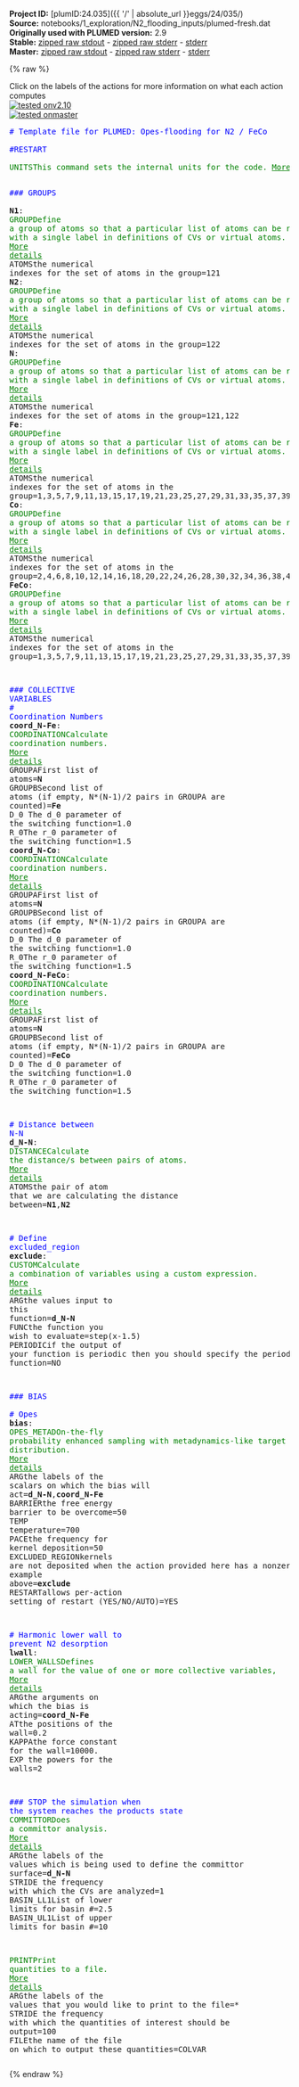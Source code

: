**Project ID:** [plumID:24.035]({{ '/' | absolute_url }}eggs/24/035/)  
**Source:** notebooks/1_exploration/N2_flooding_inputs/plumed-fresh.dat  
**Originally used with PLUMED version:** 2.9  
**Stable:** [zipped raw stdout](plumed-fresh.dat.plumed.stdout.txt.zip) - [zipped raw stderr](plumed-fresh.dat.plumed.stderr.txt.zip) - [stderr](plumed-fresh.dat.plumed.stderr)  
**Master:** [zipped raw stdout](plumed-fresh.dat.plumed_master.stdout.txt.zip) - [zipped raw stderr](plumed-fresh.dat.plumed_master.stderr.txt.zip) - [stderr](plumed-fresh.dat.plumed_master.stderr)  

{% raw %}
<div class="plumedpreheader">
<div class="headerInfo" id="value_details_data/notebooks/1_exploration/N2_flooding_inputs/plumed-fresh.dat"> Click on the labels of the actions for more information on what each action computes </div>
<div class="containerBadge">
<div class="headerBadge"><a href="plumed-fresh.dat.plumed.stderr"><img src="https://img.shields.io/badge/v2.10-passing-green.svg" alt="tested onv2.10" /></a></div>
<div class="headerBadge"><a href="plumed-fresh.dat.plumed_master.stderr"><img src="https://img.shields.io/badge/master-passing-green.svg" alt="tested onmaster" /></a></div>
</div>
</div>
<pre class="plumedlisting">
<span style="color:blue" class="comment"># Template file for PLUMED: Opes-flooding for N2 / FeCo</span>
<br/><span style="color:blue" class="comment">#RESTART</span>
<br/><span class="plumedtooltip" style="color:green">UNITS<span class="right">This command sets the internal units for the code. <a href="https://www.plumed.org/doc-master/user-doc/html/UNITS" style="color:green">More details</a><i></i></span></span> <span class="plumedtooltip">LENGTH<span class="right">the units of lengths<i></i></span></span>=A

<span style="color:blue" class="comment">### GROUPS</span>
<br/><span style="display:none;" id="data/notebooks/1_exploration/N2_flooding_inputs/plumed-fresh.dat">The UNITS action with label <b></b> calculates something</span><b name="data/notebooks/1_exploration/N2_flooding_inputs/plumed-fresh.datN1" onclick='showPath("data/notebooks/1_exploration/N2_flooding_inputs/plumed-fresh.dat","data/notebooks/1_exploration/N2_flooding_inputs/plumed-fresh.datN1","data/notebooks/1_exploration/N2_flooding_inputs/plumed-fresh.datN1","brown")'>N1</b>:   <span class="plumedtooltip" style="color:green">GROUP<span class="right">Define a group of atoms so that a particular list of atoms can be referenced with a single label in definitions of CVs or virtual atoms. <a href="https://www.plumed.org/doc-master/user-doc/html/GROUP" style="color:green">More details</a><i></i></span></span> <span class="plumedtooltip">ATOMS<span class="right">the numerical indexes for the set of atoms in the group<i></i></span></span>=121
<span style="display:none;" id="data/notebooks/1_exploration/N2_flooding_inputs/plumed-fresh.datN1">The GROUP action with label <b>N1</b> calculates something</span><b name="data/notebooks/1_exploration/N2_flooding_inputs/plumed-fresh.datN2" onclick='showPath("data/notebooks/1_exploration/N2_flooding_inputs/plumed-fresh.dat","data/notebooks/1_exploration/N2_flooding_inputs/plumed-fresh.datN2","data/notebooks/1_exploration/N2_flooding_inputs/plumed-fresh.datN2","brown")'>N2</b>:   <span class="plumedtooltip" style="color:green">GROUP<span class="right">Define a group of atoms so that a particular list of atoms can be referenced with a single label in definitions of CVs or virtual atoms. <a href="https://www.plumed.org/doc-master/user-doc/html/GROUP" style="color:green">More details</a><i></i></span></span> <span class="plumedtooltip">ATOMS<span class="right">the numerical indexes for the set of atoms in the group<i></i></span></span>=122
<span style="display:none;" id="data/notebooks/1_exploration/N2_flooding_inputs/plumed-fresh.datN2">The GROUP action with label <b>N2</b> calculates something</span><b name="data/notebooks/1_exploration/N2_flooding_inputs/plumed-fresh.datN" onclick='showPath("data/notebooks/1_exploration/N2_flooding_inputs/plumed-fresh.dat","data/notebooks/1_exploration/N2_flooding_inputs/plumed-fresh.datN","data/notebooks/1_exploration/N2_flooding_inputs/plumed-fresh.datN","brown")'>N</b>:    <span class="plumedtooltip" style="color:green">GROUP<span class="right">Define a group of atoms so that a particular list of atoms can be referenced with a single label in definitions of CVs or virtual atoms. <a href="https://www.plumed.org/doc-master/user-doc/html/GROUP" style="color:green">More details</a><i></i></span></span> <span class="plumedtooltip">ATOMS<span class="right">the numerical indexes for the set of atoms in the group<i></i></span></span>=121,122
<span style="display:none;" id="data/notebooks/1_exploration/N2_flooding_inputs/plumed-fresh.datN">The GROUP action with label <b>N</b> calculates something</span><b name="data/notebooks/1_exploration/N2_flooding_inputs/plumed-fresh.datFe" onclick='showPath("data/notebooks/1_exploration/N2_flooding_inputs/plumed-fresh.dat","data/notebooks/1_exploration/N2_flooding_inputs/plumed-fresh.datFe","data/notebooks/1_exploration/N2_flooding_inputs/plumed-fresh.datFe","brown")'>Fe</b>:   <span class="plumedtooltip" style="color:green">GROUP<span class="right">Define a group of atoms so that a particular list of atoms can be referenced with a single label in definitions of CVs or virtual atoms. <a href="https://www.plumed.org/doc-master/user-doc/html/GROUP" style="color:green">More details</a><i></i></span></span> <span class="plumedtooltip">ATOMS<span class="right">the numerical indexes for the set of atoms in the group<i></i></span></span>=1,3,5,7,9,11,13,15,17,19,21,23,25,27,29,31,33,35,37,39,41,43,45,47,49,51,53,55,57,59,61,63,65,67,69,71,73,75,77,79,81,83,85,87,89,91,93,95,97,99,101,103,105,107,109,111,113,115,117,119
<span style="display:none;" id="data/notebooks/1_exploration/N2_flooding_inputs/plumed-fresh.datFe">The GROUP action with label <b>Fe</b> calculates something</span><b name="data/notebooks/1_exploration/N2_flooding_inputs/plumed-fresh.datCo" onclick='showPath("data/notebooks/1_exploration/N2_flooding_inputs/plumed-fresh.dat","data/notebooks/1_exploration/N2_flooding_inputs/plumed-fresh.datCo","data/notebooks/1_exploration/N2_flooding_inputs/plumed-fresh.datCo","brown")'>Co</b>:   <span class="plumedtooltip" style="color:green">GROUP<span class="right">Define a group of atoms so that a particular list of atoms can be referenced with a single label in definitions of CVs or virtual atoms. <a href="https://www.plumed.org/doc-master/user-doc/html/GROUP" style="color:green">More details</a><i></i></span></span> <span class="plumedtooltip">ATOMS<span class="right">the numerical indexes for the set of atoms in the group<i></i></span></span>=2,4,6,8,10,12,14,16,18,20,22,24,26,28,30,32,34,36,38,40,42,44,46,48,50,52,54,56,58,60,62,64,66,68,70,72,74,76,78,80,82,84,86,88,90,92,94,96,98,100,102,104,106,108,110,112,114,116,118,120
<span style="display:none;" id="data/notebooks/1_exploration/N2_flooding_inputs/plumed-fresh.datCo">The GROUP action with label <b>Co</b> calculates something</span><b name="data/notebooks/1_exploration/N2_flooding_inputs/plumed-fresh.datFeCo" onclick='showPath("data/notebooks/1_exploration/N2_flooding_inputs/plumed-fresh.dat","data/notebooks/1_exploration/N2_flooding_inputs/plumed-fresh.datFeCo","data/notebooks/1_exploration/N2_flooding_inputs/plumed-fresh.datFeCo","brown")'>FeCo</b>: <span class="plumedtooltip" style="color:green">GROUP<span class="right">Define a group of atoms so that a particular list of atoms can be referenced with a single label in definitions of CVs or virtual atoms. <a href="https://www.plumed.org/doc-master/user-doc/html/GROUP" style="color:green">More details</a><i></i></span></span> <span class="plumedtooltip">ATOMS<span class="right">the numerical indexes for the set of atoms in the group<i></i></span></span>=1,3,5,7,9,11,13,15,17,19,21,23,25,27,29,31,33,35,37,39,41,43,45,47,49,51,53,55,57,59,61,63,65,67,69,71,73,75,77,79,81,83,85,87,89,91,93,95,97,99,101,103,105,107,109,111,113,115,117,119,2,4,6,8,10,12,14,16,18,20,22,24,26,28,30,32,34,36,38,40,42,44,46,48,50,52,54,56,58,60,62,64,66,68,70,72,74,76,78,80,82,84,86,88,90,92,94,96,98,100,102,104,106,108,110,112,114,116,118,120

<span style="color:blue" class="comment">### COLLECTIVE VARIABLES</span>
<br/><span style="color:blue" class="comment"># Coordination Numbers</span>
<span style="display:none;" id="data/notebooks/1_exploration/N2_flooding_inputs/plumed-fresh.datFeCo">The GROUP action with label <b>FeCo</b> calculates something</span><b name="data/notebooks/1_exploration/N2_flooding_inputs/plumed-fresh.datcoord_N-Fe" onclick='showPath("data/notebooks/1_exploration/N2_flooding_inputs/plumed-fresh.dat","data/notebooks/1_exploration/N2_flooding_inputs/plumed-fresh.datcoord_N-Fe","data/notebooks/1_exploration/N2_flooding_inputs/plumed-fresh.datcoord_N-Fe","brown")'>coord_N-Fe</b>:   <span class="plumedtooltip" style="color:green">COORDINATION<span class="right">Calculate coordination numbers. <a href="https://www.plumed.org/doc-master/user-doc/html/COORDINATION" style="color:green">More details</a><i></i></span></span> <span class="plumedtooltip">GROUPA<span class="right">First list of atoms<i></i></span></span>=<b name="data/notebooks/1_exploration/N2_flooding_inputs/plumed-fresh.datN">N</b> <span class="plumedtooltip">GROUPB<span class="right">Second list of atoms (if empty, N*(N-1)/2 pairs in GROUPA are counted)<i></i></span></span>=<b name="data/notebooks/1_exploration/N2_flooding_inputs/plumed-fresh.datFe">Fe</b>   <span class="plumedtooltip">D_0<span class="right"> The d_0 parameter of the switching function<i></i></span></span>=1.0 <span class="plumedtooltip">R_0<span class="right">The r_0 parameter of the switching function<i></i></span></span>=1.5
<span style="display:none;" id="data/notebooks/1_exploration/N2_flooding_inputs/plumed-fresh.datcoord_N-Fe">The COORDINATION action with label <b>coord_N-Fe</b> calculates the following quantities:<table  align="center" frame="void" width="95%" cellpadding="5%"><tr><td width="5%"><b> Quantity </b>  </td><td><b> Description </b> </td></tr><tr><td width="5%">coord_N-Fe.value</td><td>the value of the coordination</td></tr></table></span><b name="data/notebooks/1_exploration/N2_flooding_inputs/plumed-fresh.datcoord_N-Co" onclick='showPath("data/notebooks/1_exploration/N2_flooding_inputs/plumed-fresh.dat","data/notebooks/1_exploration/N2_flooding_inputs/plumed-fresh.datcoord_N-Co","data/notebooks/1_exploration/N2_flooding_inputs/plumed-fresh.datcoord_N-Co","brown")'>coord_N-Co</b>:   <span class="plumedtooltip" style="color:green">COORDINATION<span class="right">Calculate coordination numbers. <a href="https://www.plumed.org/doc-master/user-doc/html/COORDINATION" style="color:green">More details</a><i></i></span></span> <span class="plumedtooltip">GROUPA<span class="right">First list of atoms<i></i></span></span>=<b name="data/notebooks/1_exploration/N2_flooding_inputs/plumed-fresh.datN">N</b> <span class="plumedtooltip">GROUPB<span class="right">Second list of atoms (if empty, N*(N-1)/2 pairs in GROUPA are counted)<i></i></span></span>=<b name="data/notebooks/1_exploration/N2_flooding_inputs/plumed-fresh.datCo">Co</b>   <span class="plumedtooltip">D_0<span class="right"> The d_0 parameter of the switching function<i></i></span></span>=1.0 <span class="plumedtooltip">R_0<span class="right">The r_0 parameter of the switching function<i></i></span></span>=1.5
<span style="display:none;" id="data/notebooks/1_exploration/N2_flooding_inputs/plumed-fresh.datcoord_N-Co">The COORDINATION action with label <b>coord_N-Co</b> calculates the following quantities:<table  align="center" frame="void" width="95%" cellpadding="5%"><tr><td width="5%"><b> Quantity </b>  </td><td><b> Description </b> </td></tr><tr><td width="5%">coord_N-Co.value</td><td>the value of the coordination</td></tr></table></span><b name="data/notebooks/1_exploration/N2_flooding_inputs/plumed-fresh.datcoord_N-FeCo" onclick='showPath("data/notebooks/1_exploration/N2_flooding_inputs/plumed-fresh.dat","data/notebooks/1_exploration/N2_flooding_inputs/plumed-fresh.datcoord_N-FeCo","data/notebooks/1_exploration/N2_flooding_inputs/plumed-fresh.datcoord_N-FeCo","brown")'>coord_N-FeCo</b>: <span class="plumedtooltip" style="color:green">COORDINATION<span class="right">Calculate coordination numbers. <a href="https://www.plumed.org/doc-master/user-doc/html/COORDINATION" style="color:green">More details</a><i></i></span></span> <span class="plumedtooltip">GROUPA<span class="right">First list of atoms<i></i></span></span>=<b name="data/notebooks/1_exploration/N2_flooding_inputs/plumed-fresh.datN">N</b> <span class="plumedtooltip">GROUPB<span class="right">Second list of atoms (if empty, N*(N-1)/2 pairs in GROUPA are counted)<i></i></span></span>=<b name="data/notebooks/1_exploration/N2_flooding_inputs/plumed-fresh.datFeCo">FeCo</b> <span class="plumedtooltip">D_0<span class="right"> The d_0 parameter of the switching function<i></i></span></span>=1.0 <span class="plumedtooltip">R_0<span class="right">The r_0 parameter of the switching function<i></i></span></span>=1.5

<span style="color:blue" class="comment"># Distance between N-N</span>
<span style="display:none;" id="data/notebooks/1_exploration/N2_flooding_inputs/plumed-fresh.datcoord_N-FeCo">The COORDINATION action with label <b>coord_N-FeCo</b> calculates the following quantities:<table  align="center" frame="void" width="95%" cellpadding="5%"><tr><td width="5%"><b> Quantity </b>  </td><td><b> Description </b> </td></tr><tr><td width="5%">coord_N-FeCo.value</td><td>the value of the coordination</td></tr></table></span><b name="data/notebooks/1_exploration/N2_flooding_inputs/plumed-fresh.datd_N-N" onclick='showPath("data/notebooks/1_exploration/N2_flooding_inputs/plumed-fresh.dat","data/notebooks/1_exploration/N2_flooding_inputs/plumed-fresh.datd_N-N","data/notebooks/1_exploration/N2_flooding_inputs/plumed-fresh.datd_N-N","brown")'>d_N-N</b>: <span class="plumedtooltip" style="color:green">DISTANCE<span class="right">Calculate the distance/s between pairs of atoms. <a href="https://www.plumed.org/doc-master/user-doc/html/DISTANCE" style="color:green">More details</a><i></i></span></span> <span class="plumedtooltip">ATOMS<span class="right">the pair of atom that we are calculating the distance between<i></i></span></span>=<b name="data/notebooks/1_exploration/N2_flooding_inputs/plumed-fresh.datN1">N1</b>,<b name="data/notebooks/1_exploration/N2_flooding_inputs/plumed-fresh.datN2">N2</b>

<span style="color:blue" class="comment"># Define excluded_region</span>
<span style="display:none;" id="data/notebooks/1_exploration/N2_flooding_inputs/plumed-fresh.datd_N-N">The DISTANCE action with label <b>d_N-N</b> calculates the following quantities:<table  align="center" frame="void" width="95%" cellpadding="5%"><tr><td width="5%"><b> Quantity </b>  </td><td><b> Description </b> </td></tr><tr><td width="5%">d_N-N.value</td><td>the DISTANCE between this pair of atoms</td></tr></table></span><b name="data/notebooks/1_exploration/N2_flooding_inputs/plumed-fresh.datexclude" onclick='showPath("data/notebooks/1_exploration/N2_flooding_inputs/plumed-fresh.dat","data/notebooks/1_exploration/N2_flooding_inputs/plumed-fresh.datexclude","data/notebooks/1_exploration/N2_flooding_inputs/plumed-fresh.datexclude","brown")'>exclude</b>: <span class="plumedtooltip" style="color:green">CUSTOM<span class="right">Calculate a combination of variables using a custom expression. <a href="https://www.plumed.org/doc-master/user-doc/html/CUSTOM" style="color:green">More details</a><i></i></span></span> <span class="plumedtooltip">ARG<span class="right">the values input to this function<i></i></span></span>=<b name="data/notebooks/1_exploration/N2_flooding_inputs/plumed-fresh.datd_N-N">d_N-N</b> <span class="plumedtooltip">FUNC<span class="right">the function you wish to evaluate<i></i></span></span>=step(x-1.5) <span class="plumedtooltip">PERIODIC<span class="right">if the output of your function is periodic then you should specify the periodicity of the function<i></i></span></span>=NO

<span style="color:blue" class="comment">### BIAS </span>
<br/><span style="color:blue" class="comment"># Opes </span>
<span style="display:none;" id="data/notebooks/1_exploration/N2_flooding_inputs/plumed-fresh.datexclude">The CUSTOM action with label <b>exclude</b> calculates the following quantities:<table  align="center" frame="void" width="95%" cellpadding="5%"><tr><td width="5%"><b> Quantity </b>  </td><td><b> Description </b> </td></tr><tr><td width="5%">exclude.value</td><td>an arbitrary function</td></tr></table></span><b name="data/notebooks/1_exploration/N2_flooding_inputs/plumed-fresh.datbias" onclick='showPath("data/notebooks/1_exploration/N2_flooding_inputs/plumed-fresh.dat","data/notebooks/1_exploration/N2_flooding_inputs/plumed-fresh.datbias","data/notebooks/1_exploration/N2_flooding_inputs/plumed-fresh.datbias","brown")'>bias</b>: <span class="plumedtooltip" style="color:green">OPES_METAD<span class="right">On-the-fly probability enhanced sampling with metadynamics-like target distribution. <a href="https://www.plumed.org/doc-master/user-doc/html/OPES_METAD" style="color:green">More details</a><i></i></span></span> <span class="plumedtooltip">ARG<span class="right">the labels of the scalars on which the bias will act<i></i></span></span>=<b name="data/notebooks/1_exploration/N2_flooding_inputs/plumed-fresh.datd_N-N">d_N-N</b>,<b name="data/notebooks/1_exploration/N2_flooding_inputs/plumed-fresh.datcoord_N-Fe">coord_N-Fe</b> <span class="plumedtooltip">BARRIER<span class="right">the free energy barrier to be overcome<i></i></span></span>=50 <span class="plumedtooltip">TEMP<span class="right"> temperature<i></i></span></span>=700 <span class="plumedtooltip">PACE<span class="right">the frequency for kernel deposition<i></i></span></span>=50 <span class="plumedtooltip">EXCLUDED_REGION<span class="right">kernels are not deposited when the action provided here has a nonzero value, see example above<i></i></span></span>=<b name="data/notebooks/1_exploration/N2_flooding_inputs/plumed-fresh.datexclude">exclude</b> <span class="plumedtooltip">RESTART<span class="right">allows per-action setting of restart (YES/NO/AUTO)<i></i></span></span>=YES

<span style="color:blue" class="comment"># Harmonic lower wall to prevent N2 desorption </span>
<span style="display:none;" id="data/notebooks/1_exploration/N2_flooding_inputs/plumed-fresh.datbias">The OPES_METAD action with label <b>bias</b> calculates the following quantities:<table  align="center" frame="void" width="95%" cellpadding="5%"><tr><td width="5%"><b> Quantity </b>  </td><td><b> Description </b> </td></tr><tr><td width="5%">bias.bias</td><td>the instantaneous value of the bias potential</td></tr><tr><td width="5%">bias.rct</td><td>estimate of c(t)</td></tr><tr><td width="5%">bias.zed</td><td>estimate of Z_n</td></tr><tr><td width="5%">bias.neff</td><td>effective sample size</td></tr><tr><td width="5%">bias.nker</td><td>total number of compressed kernels used to represent the bias</td></tr></table></span><b name="data/notebooks/1_exploration/N2_flooding_inputs/plumed-fresh.datlwall" onclick='showPath("data/notebooks/1_exploration/N2_flooding_inputs/plumed-fresh.dat","data/notebooks/1_exploration/N2_flooding_inputs/plumed-fresh.datlwall","data/notebooks/1_exploration/N2_flooding_inputs/plumed-fresh.datlwall","brown")'>lwall</b>: <span class="plumedtooltip" style="color:green">LOWER_WALLS<span class="right">Defines a wall for the value of one or more collective variables, <a href="https://www.plumed.org/doc-master/user-doc/html/LOWER_WALLS" style="color:green">More details</a><i></i></span></span> <span class="plumedtooltip">ARG<span class="right">the arguments on which the bias is acting<i></i></span></span>=<b name="data/notebooks/1_exploration/N2_flooding_inputs/plumed-fresh.datcoord_N-Fe">coord_N-Fe</b> <span class="plumedtooltip">AT<span class="right">the positions of the wall<i></i></span></span>=0.2 <span class="plumedtooltip">KAPPA<span class="right">the force constant for the wall<i></i></span></span>=10000. <span class="plumedtooltip">EXP<span class="right"> the powers for the walls<i></i></span></span>=2

<span style="color:blue" class="comment">### STOP the simulation when the system reaches the products state</span>
<span style="display:none;" id="data/notebooks/1_exploration/N2_flooding_inputs/plumed-fresh.datlwall">The LOWER_WALLS action with label <b>lwall</b> calculates the following quantities:<table  align="center" frame="void" width="95%" cellpadding="5%"><tr><td width="5%"><b> Quantity </b>  </td><td><b> Description </b> </td></tr><tr><td width="5%">lwall.bias</td><td>the instantaneous value of the bias potential</td></tr><tr><td width="5%">lwall.force2</td><td>the instantaneous value of the squared force due to this bias potential</td></tr></table></span><span class="plumedtooltip" style="color:green">COMMITTOR<span class="right">Does a committor analysis. <a href="https://www.plumed.org/doc-master/user-doc/html/COMMITTOR" style="color:green">More details</a><i></i></span></span> <span class="plumedtooltip">ARG<span class="right">the labels of the values which is being used to define the committor surface<i></i></span></span>=<b name="data/notebooks/1_exploration/N2_flooding_inputs/plumed-fresh.datd_N-N">d_N-N</b> <span class="plumedtooltip">STRIDE<span class="right"> the frequency with which the CVs are analyzed<i></i></span></span>=1 <span class="plumedtooltip">BASIN_LL1<span class="right">List of lower limits for basin #<i></i></span></span>=2.5 <span class="plumedtooltip">BASIN_UL1<span class="right">List of upper limits for basin #<i></i></span></span>=10 

<span class="plumedtooltip" style="color:green">PRINT<span class="right">Print quantities to a file. <a href="https://www.plumed.org/doc-master/user-doc/html/PRINT" style="color:green">More details</a><i></i></span></span> <span class="plumedtooltip">ARG<span class="right">the labels of the values that you would like to print to the file<i></i></span></span>=* <span class="plumedtooltip">STRIDE<span class="right"> the frequency with which the quantities of interest should be output<i></i></span></span>=100 <span class="plumedtooltip">FILE<span class="right">the name of the file on which to output these quantities<i></i></span></span>=COLVAR
</pre>
{% endraw %}
